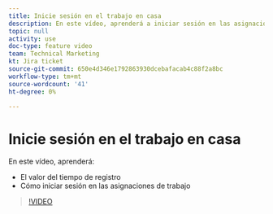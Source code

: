 ```yaml
---
title: Inicie sesión en el trabajo en casa
description: En este vídeo, aprenderá a iniciar sesión en las asignaciones de trabajo .
topic: null
activity: use
doc-type: feature video
team: Technical Marketing
kt: Jira ticket
source-git-commit: 650e4d346e1792863930dcebafacab4c88f2a8bc
workflow-type: tm+mt
source-wordcount: '41'
ht-degree: 0%

---
```


# Inicie sesión en el trabajo en casa

En este vídeo, aprenderá:

* El valor del tiempo de registro
* Cómo iniciar sesión en las asignaciones de trabajo

>[!VIDEO](https://video.tv.adobe.com/v/335103/?quality=12&learn=on)
